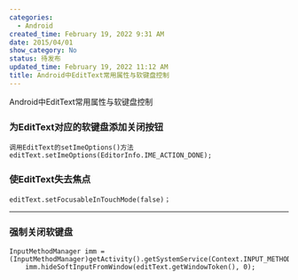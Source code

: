 ```yaml
---
categories:
  - Android
created_time: February 19, 2022 9:31 AM
date: 2015/04/01
show_category: No
status: 待发布
updated_time: February 19, 2022 11:12 AM
title: Android中EditText常用属性与软键盘控制
---
```



Android中EditText常用属性与软键盘控制

### 为EditText对应的软键盘添加关闭按钮

```
调用EditText的setImeOptions()方法
editText.setImeOptions(EditorInfo.IME_ACTION_DONE);
```

### 使EditText失去焦点

```
editText.setFocusableInTouchMode(false)；
```

---

### 强制关闭软键盘

```
InputMethodManager imm = (InputMethodManager)getActivity().getSystemService(Context.INPUT_METHOD_SERVICE);
    imm.hideSoftInputFromWindow(editText.getWindowToken(), 0);
```